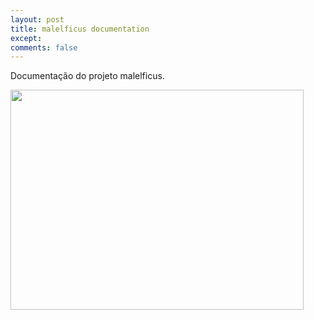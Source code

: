 ```yaml
---
layout: post
title: malelficus documentation
except: 
comments: false
---
```


Documentação do projeto malelficus.

<img title="Hackers programando o malelficus" src="/images/hackers.jpg" alt="" width="469" height="352" />

